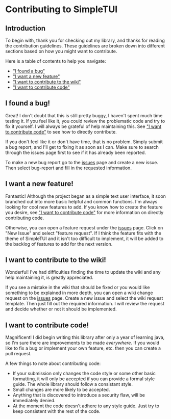 # Contributing to SimpleTUI

## Introduction
To begin with, thank you for checking out my library,
and thanks for reading the contribution guidelines.
These guidelines are broken down into different
sections based on how you might want to contribute.

Here is a table of contents to help you navigate:
- ["I found a bug"](#i-found-a-bug)
- ["I want a new feature"](#i-want-a-new-feature)
- ["I want to contribute to the wiki"](#i-want-to-contribute-to-the-wiki)
- ["I want to contribute code"](#i-want-to-contribute-code)

## I found a bug!
Great! I don't doubt that this is still pretty buggy, I
haven't spent much time testing it. If you feel like it,
you could review the problematic code and try to fix it
yourself. I will always be grateful of help maintaining
this. See ["I want to contribute code"](#i-want-to-contribute-code) to see how to directly
contribute.

If you don't feel like it or don't have time, that
is no problem. Simply submit a bug report, and I'll get
to fixing it as soon as I can. Make sure to search through
the issues page first to see if it has already been reported.

To make a new bug report go to the [issues](https://github.com/Sam36502/SimpleTUI/issues)
page and create a new issue. Then select bug-report and
fill in the requested information.

## I want a new feature!
Fantastic! Although the project began as a simple text
user interface, it soon branched out into more basic
helpful and common functions. I'm always looking for
cool new features to add. If you know how to create the
feature you desire, see ["I want to contribute code"](#i-want-to-contribute-code) for
more information on directly contributing code.

Otherwise,
you can open a feature request under the [issues](https://github.com/Sam36502/SimpleTUI/issues)
page. Click on "New Issue" and select "feature request".
If I think the feature fits with the theme of SimpleTUI
and it isn't too difficult to implement, it will be added
to the backlog of features to add for the next version.

## I want to contribute to the wiki!
Wonderful! I've had difficulties finding the time to
update the wiki and any help maintaining it, is greatly
appreciated.

If you see a mistake in the wiki that should
be fixed or you would like something to be explained in
more depth, you can open a wiki change request on the [issues](https://github.com/Sam36502/SimpleTUI/issues)
page. Create a new issue and select the wiki request template.
Then just fill out the required information. I will review the
request and decide whether or not it should be implemented.

## I want to contribute code!
Magnificent! I did begin writing this library after only
a year of learning java, so I'm sure there are improvements
to be made *everywhere*. If you would like to fix a bug or
implement your own feature, etc. then you can create a pull
request.

A few things to note about contributing code:
 - If your submission only changes the code style or some other basic formatting,
 it will only be accepted if you can provide a formal style guide. The whole library
 should follow a consistant style.
 - Small changes are more likely to be accepted.
 - Anything that is discovered to introduce a security flaw, will be immediately denied.
 - At the moment the code doesn't adhere to any style guide. Just try to keep consistent
 with the rest of the code.
 
